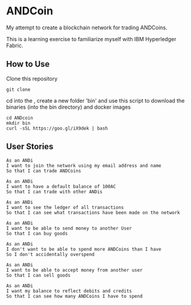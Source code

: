 # ANDCoin

My attempt to create a blockchain network for trading ANDCoins.

This is a learning exercise to familiarize myself with IBM Hyperledger Fabric.

## How to Use

Clone this repository

```
git clone
```

cd into the , create a new folder 'bin' and use this script to download the binaries (into the bin directory) and docker images

```
cd ANDcoin
mkdir bin
curl -sSL https://goo.gl/iX9dek | bash
```

## User Stories

```
As an ANDi
I want to join the network using my email address and name
So that I can trade ANDCoins
```
```
As an ANDi
I want to have a default balance of 100AC
So that I can trade with other ANDis
```
```
As an ANDi
I want to see the ledger of all transactions
So that I can see what transactions have been made on the network
```
```
As an ANDi
I want to be able to send money to another User
So that I can buy goods
```
```
As an ANDi
I don't want to be able to spend more ANDCoins than I have
So I don't accidentally overspend
```
```
As an ANDi
I want to be able to accept money from another user
So that I can sell goods
```
```
As an ANDi
I want my balance to reflect debits and credits
So that I can see how many ANDCoins I have to spend
```
